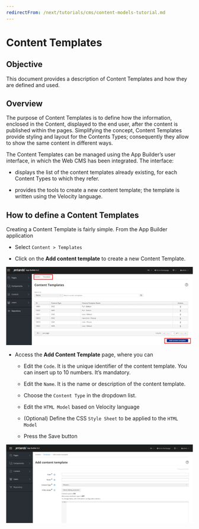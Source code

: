 ```yaml
--- 
redirectFrom: /next/tutorials/cms/content-models-tutorial.md
---
```


# Content Templates

## Objective

This document provides a description of Content Templates and how they
are defined and used.

## Overview

The purpose of Content Templates is to define how the information,
enclosed in the Content, displayed to the end user, after the content is
published within the pages. Simplifying the concept, Content Templates
provide styling and layout for the Contents Types; consequently they
allow to show the same content in different ways.

The Content Templates can be managed using the App Builder’s user
interface, in which the Web CMS has been integrated. The interface:

-   displays the list of the content templates already existing, for each
    Content Types to which they refer.

-   provides the tools to create a new content template; the template is
    written using the Velocity language.

## How to define a Content Templates

Creating a Content Template is fairly simple. From the App Builder
application

-   Select `Content > Templates`

-   Click on the **Add content template** to create a new Content
    Template.

![image](./extracted-media/media/ContentTemplate1.png)

-   Access the **Add Content Template** page, where you can

    -   Edit the `Code`. It is the unique identifier of the content template.
        You can insert up to 10 numbers. It’s mandatory.

    -   Edit the `Name`. It is the name or description of the content
        template.

    -   Choose the `Content Type` in the dropdown list.

    -   Edit the `HTML Model` based on Velocity language

    -   (Optional) Define the CSS `Style Sheet` to be applied to the `HTML Model`

    -   Press the Save button

![image](./extracted-media/media/ContentTemplate2.png)


